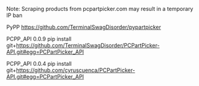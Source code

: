 Note: Scraping products from pcpartpicker.com may result in a temporary IP ban


PyPP
https://github.com/TerminalSwagDisorder/pypartpicker

PCPP_API 0.0.9
pip install git+https://github.com/TerminalSwagDisorder/PCPartPicker-API.git#egg=PCPartPicker_API

PCPP_API 0.0.4
pip install git+https://github.com/cyruscuenca/PCPartPicker-API.git#egg=PCPartPicker_API
